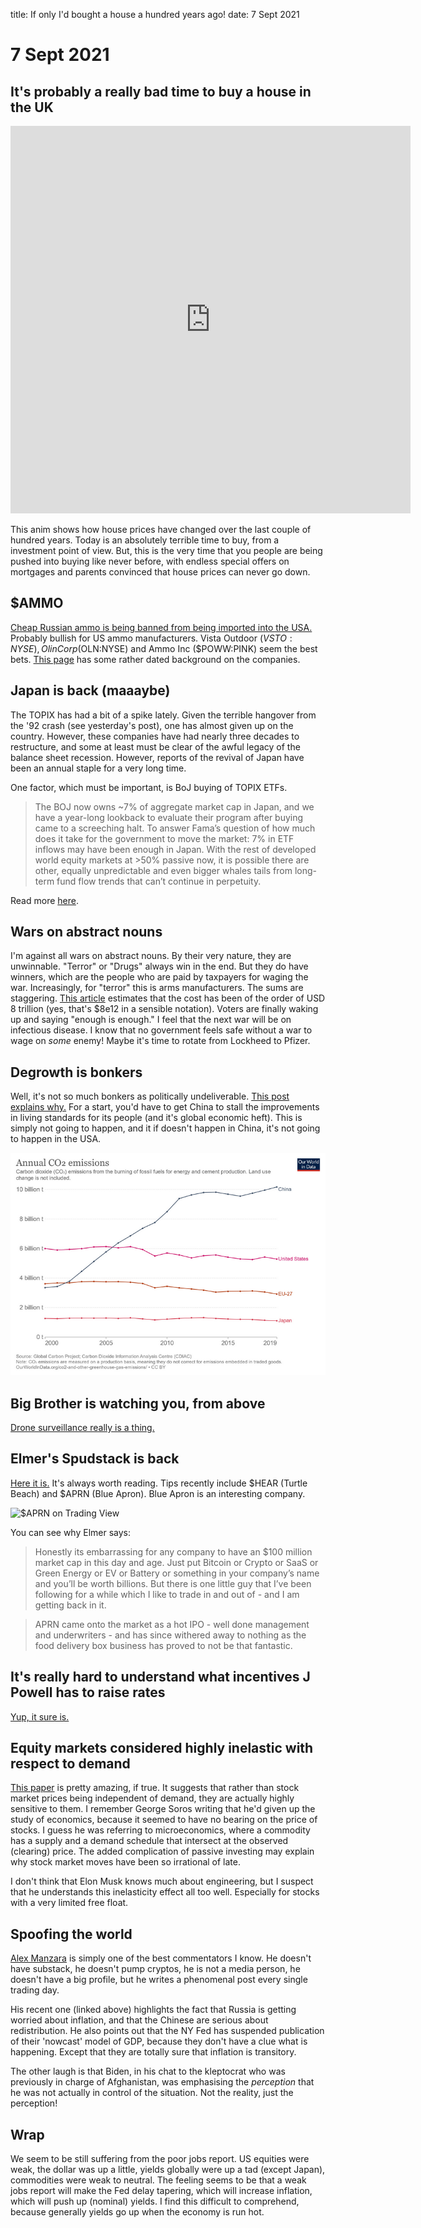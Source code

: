 title: If only I'd bought a house a hundred years ago!
date: 7 Sept 2021

# 7 Sept 2021

## It's probably a really bad time to buy a house in the UK
<iframe id="reddit-embed" src="https://www.redditmedia.com/r/dataisbeautiful/comments/pf7xoz/oc_uk_real_estate_100_years_ago_was_the_time_to/?ref_source=embed&amp;ref=share&amp;embed=true" sandbox="allow-scripts allow-same-origin allow-popups" style="border: none;" scrolling="no" width="640" height="620"></iframe>

This anim shows how house prices have changed over the last couple of hundred years.
Today is an absolutely terrible time to buy, from a investment point of view.
But, this is the very time that you people are being pushed into buying like never before, 
with endless special offers on mortgages and parents convinced that house prices can never go down.

## $AMMO

[Cheap Russian ammo is being banned from being imported into the USA.](https://gundigest.com/gear-ammo/ammunition/the-end-of-an-era-the-russian-ammo-ban-and-its-consequences) Probably bullish for US ammo manufacturers. Vista Outdoor ($VSTO:NYSE), Olin Corp ($OLN:NYSE) and Ammo Inc ($POWW:PINK) seem the best bets.
[This page](https://investorplace.com/2020/09/3-ammunition-stocks-to-buy-as-gun-sales-surge/) has some rather dated background on the companies.

## Japan is back (maaaybe)

The TOPIX has had a bit of a spike lately.
Given the terrible hangover from the '92 crash (see yesterday's post), one has almost given up on the country.
However, these companies have had nearly three decades to restructure, and some at least must be clear of the awful legacy of the balance sheet recession.
However, reports of the revival of Japan have been an annual staple for a very long time.

One factor, which must be important, is BoJ buying of TOPIX ETFs. 

> The BOJ now owns ~7% of aggregate market cap in Japan, and we have a year-long lookback to evaluate their program after buying came to a screeching halt. To answer Fama’s question of how much does it take for the government to move the market: 7% in ETF inflows may have been enough in Japan. With the rest of developed world equity markets at >50% passive now, it is possible there are other, equally unpredictable and even bigger whales tails from long-term fund flow trends that can’t continue in perpetuity.

Read more [here](https://mailchi.mp/verdadcap/a-whale-of-a-tail-the-bank-of-japans-etf-hoard-part-ii?e=1ed3cf5a25).

## Wars on abstract nouns

I'm against all wars on abstract nouns. 
By their very nature, they are unwinnable. 
"Terror" or "Drugs" always win in the end. 
But they do have winners, which are the people who are paid by taxpayers for waging the war.
Increasingly, for "terror" this is arms manufacturers.
The sums are staggering.
[This article](https://theintercept.com/2021/09/01/war-on-terror-deaths-cost/?utm_medium=email&utm_source=The%20Intercept%20Newsletter) estimates that the cost has been of the order of USD 8 trillion (yes, that's $8e12 in a sensible notation).
Voters are finally waking up and saying "enough is enough."
I feel that the next war will be on infectious disease. 
I know that no government feels safe without a war to wage on *some* enemy!
Maybe it's time to rotate from Lockheed to Pfizer. 

## Degrowth is bonkers

Well, it's not so much bonkers as politically undeliverable.
[This post explains why.](https://noahpinion.substack.com/p/people-are-realizing-that-degrowth)
For a start, you'd have to get China to stall the improvements in living standards for its people (and it's global economic heft).
This is simply not going to happen, and it if doesn't happen in China, it's not going to happen in the USA.

![19c10cae729ea4e851a52c82ad6168f0.png](19c10cae729ea4e851a52c82ad6168f0.png)


## Big Brother is watching you, from above

[Drone surveillance really is a thing.](https://theintercept.com/2021/09/01/fbi-spy-plane-alazhari-surveillance/)

## Elmer's Spudstack is back

[Here it is.](https://elmerspud.substack.com/) It's always worth reading.
Tips recently include $HEAR (Turtle Beach) and $APRN (Blue Apron).
Blue Apron is an interesting company.

<img src="https://www.tradingview.com/x/8LCVSsbn/" alt="$APRN on Trading View">

You can see why Elmer says:

> Honestly its embarrassing for any company to have an $100 million market cap in this day and age. Just put Bitcoin or Crypto or SaaS or Green Energy or EV or Battery or something in your company’s name and you’ll be worth billions. But there is one little guy that I’ve been following for a while which I like to trade in and out of - and I am getting back in it.

> APRN came onto the market as a hot IPO - well done management and underwriters - and has since withered away to nothing as the food delivery box business has proved to not be that fantastic.

## It's really hard to understand what incentives J Powell has to raise rates

[Yup, it sure is.](https://themarket.ch/english/skin-in-the-game-fomc-style-ld.4794?mc_cid=f89e2d6a75&mc_eid=8d66df2c11)

## Equity markets considered highly inelastic with respect to demand

[This paper](https://mailchi.mp/verdadcap/the-butterfly-effect) is pretty amazing, if true.
It suggests that rather than stock market prices being independent of demand, they are actually highly sensitive to them.
I remember George Soros writing that he'd given up the study of economics, because it seemed to have no bearing on the price of stocks.
I guess he was referring to microeconomics, where a commodity has a supply and a demand schedule that intersect at the observed (clearing) price.
The added complication of passive investing may explain why stock market moves have been so irrational of late.

I don't think that Elon Musk knows much about engineering, but I suspect that he understands this inelasticity effect all too well. 
Especially for stocks with a very limited free float.

## Spoofing the world

[Alex Manzara](https://www.chartpoint.com/spoofing-the-world/) is simply one of the best commentators I know.
He doesn't have substack, he doesn't pump cryptos, he is not a media person, he doesn't have a big profile,
but he writes a phenomenal post every single trading day.

His recent one (linked above) highlights the fact that Russia is getting worried about inflation, and that the Chinese are serious about redistribution.
He also points out that the NY Fed has suspended publication of their 'nowcast' model of GDP, because they don't have a clue what is happening.
Except that they are totally sure that inflation is transitory.

The other laugh is that Biden, in his chat to the kleptocrat who was previously in charge of Afghanistan, was emphasising the _perception_ that he was not actually in control of the situation. Not the reality, just the perception!

## Wrap

We seem to be still suffering from the poor jobs report.
US equities were weak, the dollar was up a little, yields globally were up a tad (except Japan), 
commodities were weak to neutral.
The feeling seems to be that a weak jobs report will make the Fed delay tapering, which will increase inflation, which will push up (nominal) yields.
I find this difficult to comprehend, because generally yields go up when the economy is run hot.



